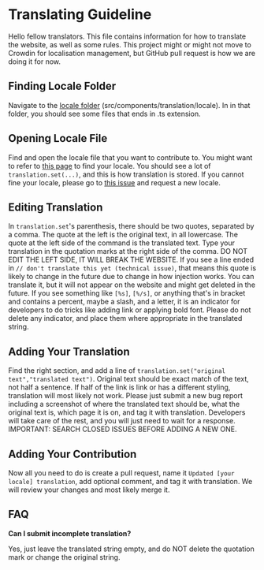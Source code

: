 # Translating Guideline

Hello fellow translators. This file contains information for how to translate the website, as well as some rules. This project might or might not move to Crowdin for localisation management, but GitHub pull request is how we are doing it for now.

## Finding Locale Folder

Navigate to the [locale folder](https://github.com/Avdan-OS/Website/tree/dev/src/components/translation/locale) (src/components/translation/locale). In in that folder, you should see some files that ends in .ts extension.

## Opening Locale File

Find and open the locale file that you want to contribute to. You might want to refer to [this page](https://www.science.co.il/language/Locale-codes.php) to find your locale. You should see a lot of `translation.set(...)`, and this is how translation is stored. If you cannot fine your locale, please go to [this issue](https://github.com/Avdan-OS/Website/issues/91) and request a new locale.

## Editing Translation

In `translation.set`'s parenthesis, there should be two quotes, separated by a comma. The quote at the left is the original text, in all lowercase. The quote at the left side of the command is the translated text. Type your translation in the quotation marks at the right side of the comma. DO NOT EDIT THE LEFT SIDE, IT WILL BREAK THE WEBSITE. If you see a line ended in `// don't translate this yet (technical issue)`, that means this quote is likely to change in the future due to change in how injection works. You can translate it, but it will not appear on the website and might get deleted in the future. If you see something like `[%s]`, `[%/s]`, or anything that's in bracket and contains a percent, maybe a slash, and a letter, it is an indicator for developers to do tricks like adding link or applying bold font. Please do not delete any indicator, and place them where appropriate in the translated string.

## Adding Your Translation

Find the right section, and add a line of `translation.set("original text","translated text")`. Original text should be exact match of the text, not half a sentence. If half of the link is link or has a different styling, translation will most likely not work. Please just submit a new bug report including a screenshot of where the translated text should be, what the original text is, which page it is on, and tag it with translation. Developers will take care of the rest, and you will just need to wait for a response. IMPORTANT: SEARCH CLOSED ISSUES BEFORE ADDING A NEW ONE.

## Adding Your Contribution

Now all you need to do is create a pull request, name it `Updated [your locale] translation`, add optional comment, and tag it with translation. We will review your changes and most likely merge it.

## FAQ

**Can I submit incomplete translation?**

Yes, just leave the translated string empty, and do NOT delete the quotation mark or change the original string.
